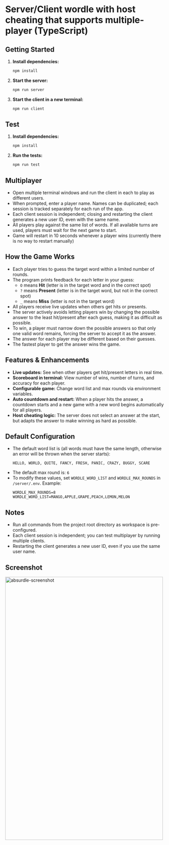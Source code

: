 # Server/Client wordle with host cheating that supports multiple-player (TypeScript)

## Getting Started

1. **Install dependencies:**

   ```bash
   npm install
   ```

2. **Start the server:**

   ```bash
   npm run server
   ```

3. **Start the client in a new terminal:**

   ```bash
   npm run client
   ```

## Test

1. **Install dependencies:**

   ```bash
   npm install
   ```

2. **Run the tests:**

   ```bash
   npm run test
   ```

## Multiplayer

- Open multiple terminal windows and run the client in each to play as different users.
- When prompted, enter a player name. Names can be duplicated; each session is tracked separately for each run of the app.
- Each client session is independent; closing and restarting the client generates a new user ID, even with the same name.
- All players play against the same list of words. If all available turns are used, players must wait for the next game to start.
- Game will restart in 10 seconds whenever a player wins (currently there is no way to restart manually)

## How the Game Works

- Each player tries to guess the target word within a limited number of rounds.
- The program prints feedback for each letter in your guess:
  - `O` means **Hit** (letter is in the target word and in the correct spot)
  - `?` means **Present** (letter is in the target word, but not in the correct spot)
  - `_` means **Miss** (letter is not in the target word)
- All players receive live updates when others get hits or presents.
- The server actively avoids letting players win by changing the possible answer to the least hit/present after each guess, making it as difficult as possible.
- To win, a player must narrow down the possible answers so that only one valid word remains, forcing the server to accept it as the answer.
- The answer for each player may be different based on their guesses.
- The fastest player to get the answer wins the game.

## Features & Enhancements

- **Live updates:** See when other players get hit/present letters in real time.
- **Scoreboard in terminal:** View number of wins, number of turns, and accuracy for each player.
- **Configurable game:** Change word list and max rounds via environment variables.
- **Auto countdown and restart:** When a player hits the answer, a countdown starts and a new game with a new word begins automatically for all players.
- **Host cheating logic:** The server does not select an answer at the start, but adapts the answer to make winning as hard as possible.

## Default Configuration

- The default word list is (all words must have the same length, otherwise an error will be thrown when the server starts):
  ```
  HELLO, WORLD, QUITE, FANCY, FRESH, PANIC, CRAZY, BUGGY, SCARE
  ```
- The default max round is: `6`
- To modify these values, set `WORDLE_WORD_LIST` and `WORDLE_MAX_ROUNDS` in `/server/.env`. Example:
  ```
  WORDLE_MAX_ROUNDS=8
  WORDLE_WORD_LIST=MANGO,APPLE,GRAPE,PEACH,LEMON,MELON
  ```

## Notes

- Run all commands from the project root directory as workspace is pre-configured.
- Each client session is independent; you can test multiplayer by running multiple clients.
- Restarting the client generates a new user ID, even if you use the same user name.

## Screenshot

<img width="501" height="833" alt="absurdle-screenshot" src="https://github.com/user-attachments/assets/77ef8578-927b-449c-846e-f72529507191" />
